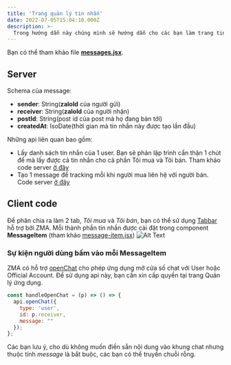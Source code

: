 ```yaml
---
title: 'Trang quản lý tin nhắn'
date: 2022-07-05T15:04:10.000Z
description: >-
  Trong hướng dẫn này chúng mình sẽ hướng dẫn cho các bạn làm trang tin nhắn
---
```


Bạn có thể tham khảo file **[messages.jsx](https://github.com/quynhdinh/BanLai/blob/master/client/src/pages/messages.jsx)**.

## Server
Schema của message:
- **sender**: String(**zaloId** của người gửi)
- **receiver**: String(**zaloId** của người nhận)
- **postId**: String(post id của post mà họ đang bàn tới)
- **createdAt**: IsoDate(thời gian mà tin nhắn này được tạo lần đầu)

Những api liên quan bao gồm:
- Lấy danh sách tin nhắn của 1 user. Bạn sẽ phản lập trình cẩn thận 1 chút để mà lấy được cả tin nhắn cho cả phần Tôi mua và Tôi bán. Tham khảo code server [ở đây](https://github.com/quynhdinh/BanLai/blob/440894a9332f6ae27bd239803b7aa3286bf1fac3/server/routes/message.js#L8)
- Tạo 1 message để tracking mỗi khi người mua liên hệ với người bán. Code server [ở đây](https://github.com/quynhdinh/BanLai/blob/440894a9332f6ae27bd239803b7aa3286bf1fac3/server/routes/message.js#L39)
## Client code
Để phân chia ra làm 2 tab, _Tôi mua_ và _Tôi bán_, bạn có thể sử dụng [Tabbar](https://mini.zalo.me/docs/framework/components/layout-components/tabs/) hỗ trợ bởi ZMA.
Mỗi thành phần tin nhắn được cài đặt trong component **MessageItem** (tham khảo [message-item.jsx](https://github.com/quynhdinh/BanLai/blob/master/client/src/components/message-item.jsx))
![Alt Text](https://scintillating-haupia-01fe5d.netlify.app/img/messages.jpg)

### Sự kiện người dùng bấm vào mỗi **MessageItem**
ZMA có hỗ trợ [openChat](https://mini.zalo.me/docs/api/openChat/) cho phép ứng dụng mở cửa số chat với User hoặc Official Account. Để sử dụng api này, bạn cần xin cấp quyền tại trang Quản lý ứng dụng.
```javascript
const handleOpenChat = (p) => () => {
  api.openChat({
    type: 'user',
    id: p.receiver,
    message: ""
  });
};
```


Các bạn lưu ý, cho dù không muốn điền sẵn nội dung vào khung chat nhưng thuộc tính _message_ là bắt buộc, các bạn có thể truyền chuỗi rỗng.